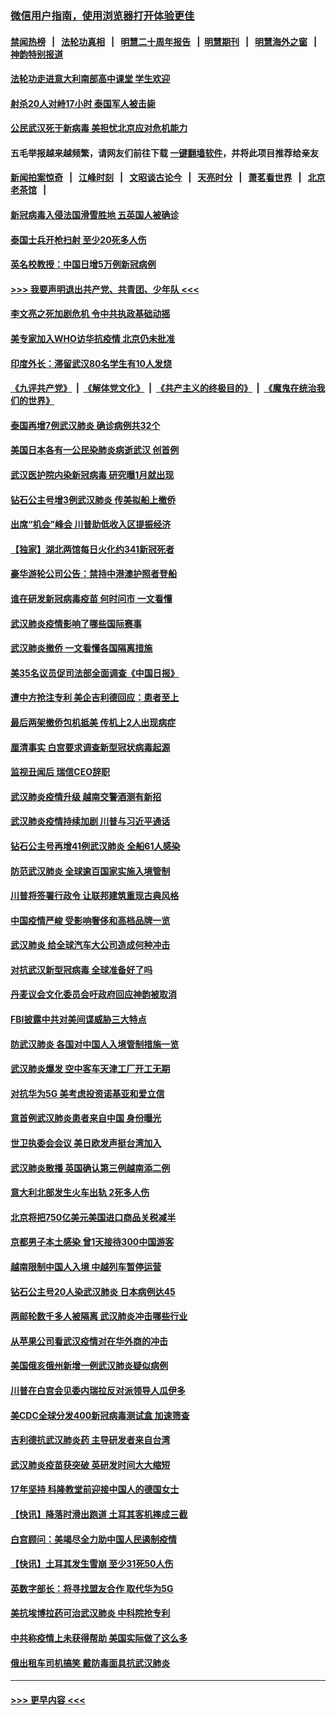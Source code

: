 ### [微信用户指南，使用浏览器打开体验更佳](https://github.com/gfw-breaker/banned-news1/blob/master/indexes/wechat-guide.md?t=0)
#### [禁闻热榜](热点新闻.md?t=0)  &nbsp;&nbsp;|&nbsp;&nbsp; [法轮功真相](https://github.com/gfw-breaker/truth/blob/master/README.md?t=0) &nbsp;&nbsp;|&nbsp;&nbsp; [明慧二十周年报告](https://github.com/gfw-breaker/mh-reports/blob/master/README.md?t=0) &nbsp;&nbsp;|&nbsp;&nbsp;[明慧期刊](https://github.com/gfw-breaker/mh-qikan) &nbsp;&nbsp;|&nbsp;&nbsp; [明慧海外之窗](https://github.com/gfw-breaker/mh-news/blob/master/README.md?t=0) &nbsp;&nbsp;|&nbsp;&nbsp; [神韵特别报道](https://github.com/gfw-breaker/mh-news/blob/master/shenyun.md?t=0)
#### [法轮功走进意大利南部高中课堂 学生欢迎](../pages/nsc418/n11853859.md?t=02091456) 
#### [射杀20人对峙17小时 泰国军人被击毙](../pages/nsc418/n11854869.md?t=02091456) 
#### [公民武汉死于新病毒 美担忧北京应对危机能力](../pages/nsc418/n11854331.md?t=02091456) 
#### 五毛举报越来越频繁，请网友们前往下载 [一键翻墙软件](https://github.com/gfw-breaker/ssr-accounts)，并将此项目推荐给亲友
#### [新闻拍案惊奇](https://github.com/gfw-breaker/banned-news1/blob/master/pages/link4.md) &nbsp;&nbsp;|&nbsp;&nbsp; [江峰时刻](https://github.com/gfw-breaker/banned-news1/blob/master/pages/link4.md) &nbsp;&nbsp;|&nbsp;&nbsp; [文昭谈古论今](https://github.com/gfw-breaker/banned-news1/blob/master/pages/link4.md) &nbsp;&nbsp;|&nbsp;&nbsp; [天亮时分](https://github.com/gfw-breaker/banned-news1/blob/master/pages/link4.md) &nbsp;&nbsp;|&nbsp;&nbsp; [萧茗看世界](https://github.com/gfw-breaker/banned-news1/blob/master/pages/link4.md) &nbsp;&nbsp;|&nbsp;&nbsp; [北京老茶馆](https://github.com/gfw-breaker/banned-news1/blob/master/pages/link4.md) &nbsp;&nbsp;|&nbsp;&nbsp; 
#### [新冠病毒入侵法国滑雪胜地 五英国人被确诊](../pages/nsc418/n11854307.md?t=02091456) 
#### [泰国士兵开枪扫射 至少20死多人伤](../pages/nsc418/n11854276.md?t=02091456) 
#### [英名校教授：中国日增5万例新冠病例](../pages/nsc418/n11854174.md?t=02091456) 
#### [>>> 我要声明退出共产党、共青团、少年队 <<<](https://github.com/begood0513/goodnews/blob/master/quit/letter.md) 
#### [李文亮之死加剧危机 令中共执政基础动摇](../pages/nsc418/n11854003.md?t=02091456) 
#### [美专家加入WHO访华抗疫情 北京仍未批准](../pages/nsc418/n11854043.md?t=02091456) 
#### [印度外长：滞留武汉80名学生有10人发烧](../pages/nsc418/n11853821.md?t=02091456) 
#### [《九评共产党》](https://github.com/begood0513/9ping.md/blob/master/README.md) &nbsp;|&nbsp; [《解体党文化》](../../../../jtdwh.md/blob/master/README.md)  &nbsp;|&nbsp; [《共产主义的终极目的》](../../../../gczydzjmd.md/blob/master/README.md) &nbsp;|&nbsp; [《魔鬼在统治我们的世界》](../../../../mgztzwmdsj.md/blob/master/README.md) 
#### [泰国再增7例武汉肺炎 确诊病例共32个](../pages/nsc418/n11853808.md?t=02091456) 
#### [美国日本各有一公民染肺炎病逝武汉 创首例](../pages/nsc418/n11853509.md?t=02091456) 
#### [武汉医护院内染新冠病毒 研究曝1月就出现](../pages/nsc418/n11852928.md?t=02091456) 
#### [钻石公主号增3例武汉肺炎 传美拟船上撤侨](../pages/nsc418/n11853240.md?t=02091456) 
#### [出席“机会”峰会 川普助低收入区提振经济](../pages/nsc418/n11853232.md?t=02091456) 
#### [【独家】湖北两馆每日火化约341新冠死者](../pages/nsc418/n11845444.md?t=02091456) 
#### [豪华游轮公司公告：禁持中港澳护照者登船](../pages/nsc418/n11852761.md?t=02091456) 
#### [谁在研发新冠病毒疫苗 何时问市 一文看懂](../pages/nsc418/n11852840.md?t=02091456) 
#### [武汉肺炎疫情影响了哪些国际赛事](../pages/nsc418/n11852441.md?t=02091456) 
#### [武汉肺炎撤侨 一文看懂各国隔离措施](../pages/nsc418/n11844216.md?t=02091456) 
#### [美35名议员促司法部全面调查《中国日报》](../pages/nsc418/n11852435.md?t=02091456) 
#### [遭中方抢注专利 美企吉利德回应：患者至上](../pages/nsc418/n11852037.md?t=02091456) 
#### [最后两架撤侨包机抵美 传机上2人出现病症](../pages/nsc418/n11852173.md?t=02091456) 
#### [厘清事实 白宫要求调查新型冠状病毒起源](../pages/nsc418/n11852106.md?t=02091456) 
#### [监视丑闻后 瑞信CEO辞职](../pages/nsc418/n11852127.md?t=02091456) 
#### [武汉肺炎疫情升级 越南交警酒测有新招](../pages/nsc418/n11851632.md?t=02091456) 
#### [武汉肺炎疫情持续加剧 川普与习近平通话](../pages/nsc418/n11851613.md?t=02091456) 
#### [钻石公主号再增41例武汉肺炎 全船61人感染](../pages/nsc418/n11850401.md?t=02091456) 
#### [防范武汉肺炎 全球逾百国家实施入境管制](../pages/nsc418/n11850557.md?t=02091456) 
#### [川普将签署行政令 让联邦建筑重现古典风格](../pages/nsc418/n11850654.md?t=02091456) 
#### [中国疫情严峻 受影响奢侈和高档品牌一览](../pages/nsc418/n11850319.md?t=02091456) 
#### [武汉肺炎 给全球汽车大公司造成何种冲击](../pages/nsc418/n11850056.md?t=02091456) 
#### [对抗武汉新型冠病毒 全球准备好了吗](../pages/nsc418/n11850142.md?t=02091456) 
#### [丹麦议会文化委员会吁政府回应神韵被取消](../pages/nsc418/n11849312.md?t=02091456) 
#### [FBI披露中共对美间谍威胁三大特点](../pages/nsc418/n11849700.md?t=02091456) 
#### [防武汉肺炎 各国对中国人入境管制措施一览](../pages/nsc418/n11838726.md?t=02091456) 
#### [武汉肺炎爆发 空中客车天津工厂开工无期](../pages/nsc418/n11849634.md?t=02091456) 
#### [对抗华为5G 美考虑投资诺基亚和爱立信](../pages/nsc418/n11849510.md?t=02091456) 
#### [意首例武汉肺炎患者来自中国 身份曝光](../pages/nsc418/n11849454.md?t=02091456) 
#### [世卫执委会会议 美日欧发声挺台湾加入](../pages/nsc418/n11849433.md?t=02091456) 
#### [武汉肺炎散播 英国确认第三例越南添二例](../pages/nsc418/n11849439.md?t=02091456) 
#### [意大利北部发生火车出轨 2死多人伤](../pages/nsc418/n11848999.md?t=02091456) 
#### [北京将把750亿美元美国进口商品关税减半](../pages/nsc418/n11848896.md?t=02091456) 
#### [京都男子本土感染 曾1天接待300中国游客](../pages/nsc418/n11848641.md?t=02091456) 
#### [越南限制中国人入境 中越列车暂停运营](../pages/nsc418/n11847844.md?t=02091456) 
#### [钻石公主号20人染武汉肺炎 日本病例达45](../pages/nsc418/n11847823.md?t=02091456) 
#### [两邮轮数千多人被隔离 武汉肺炎冲击哪些行业](../pages/nsc418/n11847456.md?t=02091456) 
#### [从苹果公司看武汉疫情对在华外商的冲击](../pages/nsc418/n11847586.md?t=02091456) 
#### [美国俄亥俄州新增一例武汉肺炎疑似病例](../pages/nsc418/n11847714.md?t=02091456) 
#### [川普在白宫会见委内瑞拉反对派领导人瓜伊多](../pages/nsc418/n11847391.md?t=02091456) 
#### [美CDC全球分发400新冠病毒测试盒 加速筛查](../pages/nsc418/n11847260.md?t=02091456) 
#### [吉利德抗武汉肺炎药 主导研发者来自台湾](../pages/nsc418/n11847064.md?t=02091456) 
#### [武汉肺炎疫苗获突破 英研发时间大大缩短](../pages/nsc418/n11846915.md?t=02091456) 
#### [17年坚持 科隆教堂前迎接中国人的德国女士](../pages/nsc418/n11846781.md?t=02091456) 
#### [【快讯】降落时滑出跑道 土耳其客机摔成三截](../pages/nsc418/n11847021.md?t=02091456) 
#### [白宫顾问：美竭尽全力助中国人民遏制疫情](../pages/nsc418/n11846756.md?t=02091456) 
#### [【快讯】土耳其发生雪崩 至少31死50人伤](../pages/nsc418/n11846680.md?t=02091456) 
#### [英数字部长：将寻找盟友合作 取代华为5G](../pages/nsc418/n11846485.md?t=02091456) 
#### [美抗埃博拉药可治武汉肺炎 中科院抢专利](../pages/nsc418/n11846409.md?t=02091456) 
#### [中共称疫情上未获得帮助 美国实际做了这么多](../pages/nsc418/n11846008.md?t=02091456) 
#### [俄出租车司机搞笑 戴防毒面具抗武汉肺炎](../pages/nsc418/n11845703.md?t=02091456) 

----
#### [ >>> 更早内容 <<< ](../indexes/nsc418-earlier.md)
